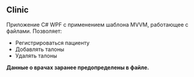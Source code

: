 ## Clinic
Приложение C# WPF с применением шаблона MVVM, работающее с файлами. Позволяет:
- Регистрироваться пациенту
- Добавлять талоны
- Удалять талоны

**Данные о врачах заранее предопределены в файле.**
